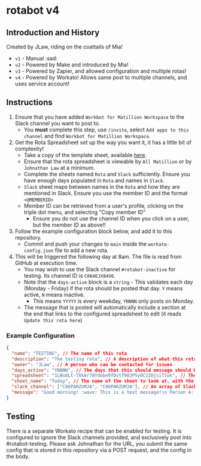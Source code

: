 # rotabot v4

## Introduction and History

Created by JLaw, riding on the coattails of Mia!

- `v1` - Manual :sad:
- `v2` - Powered by Make and introduced by Mia!
- `v3` - Powered by Zapier, and allowed configuration and multiple rotas!
- `v4` - Powered by Workato! Allows same post to multiple channels, and uses service account!

## Instructions

1. Ensure that you have added `Workbot for Matillion Workspace` to the Slack channel you want to post to.
   - You **must** complete this step, use `/invite`, select `Add apps to this channel` and find `Workbot for Matillion Workspace`.
2. Get the Rota Spreadsheet set up the way you want it, it has a little bit of complexity!
   - Take a copy of the template sheet, available [here](https://docs.google.com/spreadsheets/d/1LBo8Lt-7Xk8r78Ydobe9fDvtf98JP5yOCzZOjsiTtok/edit?usp=sharing).
   - Ensure that the rota spreadsheet is viewable by `All Matillion` or by `Johnathan Law` at a minimum.
   - Complete the sheets named `Rota` and `Slack` sufficiently. Ensure you have enough days populated in `Rota` and names in `Slack`.
   - `Slack` sheet maps between names in the `Rota` and how they are mentioned in Slack. Ensure you use the member ID and the format `<@MEMBERID>`
   - Member ID can be retrieved from a user's profile, clicking on the triple dot menu, and selecting "Copy member ID"
      - Ensure you do not use the channel ID when you click on a user, but the member ID as above!!
3. Follow the example configuration block below, and add it to this repository.
   - Commit and push your changes to `main` inside the `workato-config.json` file to add a new rota.
4. This will be triggered the following day at 8am. The file is read from GitHub at execution time.
   - You may wish to use the Slack channel `#rotabot-inactive` for testing. Its channel ID is `C064EJX84V6`.
   - Note that the `days-active` block is a `string` - This validates each day (Monday - Friday) if the rota should be posted that day. `Y` means active, `N` means inactive.
     - This means `YYYYY` is every weekday, `YNNNN` only posts on Monday.
   - The message that is posted will automatically include a section at the end that links to the configured spreadsheet to edit (it reads `Update this rota here`)

### Example Configuration

```json
{
  "name": "TESTING", // The name of this rota
  "description": "The testing rota", // A description of what this rota is for
  "owner": "JLaw", // A person who can be contacted for issues
  "days_active": "YNNNN", // The days that this should message should be sent. Note that the first entry is Monday, and it is index 0.
  "spreadsheet": "1LBo8Lt-7Xk8r78Ydobe9fDvtf98JP5yOCzZOjsiTtok", // The spreadsheet to look at, the value between 'spreadsheets/d/' and '/edit#gid='
  "sheet_name": "Today", // The name of the sheet to look at, with the typical answer if using the template it will be "Today"
  "slack_channel": ["C06PARZUMJA", "C06PARZUMJA"], // An array of Slack channel(s) to send the message to, you must provide the channel ID and not the name!
  "message": "Good morning! :wave: This is a test message!\n`Person A:` <<col_B>>\n`Person B:` <<col_C>>\n`Person C:` <<col_D>>\n`Person D:` <<col_E>>\n`Person E:` <<col_F>>\n`Person F:` <<col_G>>\n`Person G:` <<col_H>>\n`Person H:` <<col_I>>\n\nUpdate rota <https://docs.google.com/spreadsheets/d/1LBo8Lt-7Xk8r78Ydobe9fDvtf98JP5yOCzZOjsiTtok/edit?usp=sharing|here>. " // The message to send, see https://help.zapier.com/hc/en-us/articles/8496025607181
}
```

## Testing

There is a separate Workato recipe that can be enabled for testing. It is configured to ignore the Slack channels provided, and exclusively post into #rotabot-testing.
Please ask Johnathan for the URL, you submit the same config that is stored in this repository via a POST request, and the config in the body.
